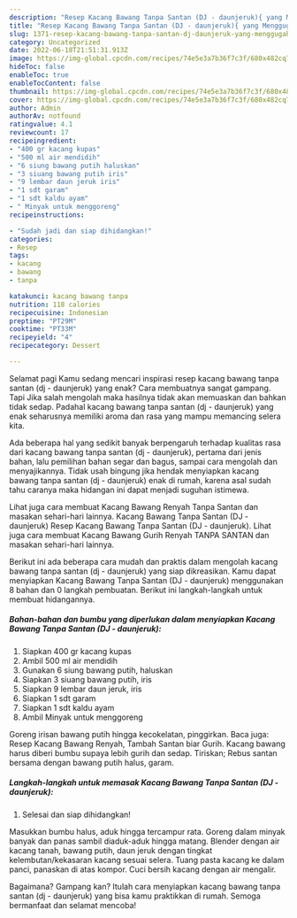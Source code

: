 ```yaml
---
description: "Resep Kacang Bawang Tanpa Santan (DJ - daunjeruk){ yang Menggugah Selera,  Menu Buat lebaran"
title: "Resep Kacang Bawang Tanpa Santan (DJ - daunjeruk){ yang Menggugah Selera,  Menu Buat lebaran"
slug: 1371-resep-kacang-bawang-tanpa-santan-dj-daunjeruk-yang-menggugah-selera-menu-buat-lebaran
category: Uncategorized
date: 2022-06-18T21:51:31.913Z
image: https://img-global.cpcdn.com/recipes/74e5e3a7b36f7c3f/680x482cq70/kacang-bawang-tanpa-santan-dj-daunjeruk-foto-resep-utama.jpg
hideToc: false
enableToc: true
enableTocContent: false
thumbnail: https://img-global.cpcdn.com/recipes/74e5e3a7b36f7c3f/680x482cq70/kacang-bawang-tanpa-santan-dj-daunjeruk-foto-resep-utama.jpg
cover: https://img-global.cpcdn.com/recipes/74e5e3a7b36f7c3f/680x482cq70/kacang-bawang-tanpa-santan-dj-daunjeruk-foto-resep-utama.jpg
author: Admin
authorAv: notfound
ratingvalue: 4.1
reviewcount: 17
recipeingredient:
- "400 gr kacang kupas"
- "500 ml air mendidih"
- "6 siung bawang putih haluskan"
- "3 siuang bawang putih iris"
- "9 lembar daun jeruk iris"
- "1 sdt garam"
- "1 sdt kaldu ayam"
- " Minyak untuk menggoreng"
recipeinstructions:

- "Sudah jadi dan siap dihidangkan!"
categories:
- Resep
tags:
- kacang
- bawang
- tanpa

katakunci: kacang bawang tanpa 
nutrition: 118 calories
recipecuisine: Indonesian
preptime: "PT29M"
cooktime: "PT33M"
recipeyield: "4"
recipecategory: Dessert

---
```



Selamat pagi Kamu sedang mencari inspirasi resep kacang bawang tanpa santan (dj - daunjeruk) yang enak? Cara membuatnya sangat gampang. Tapi Jika salah mengolah maka hasilnya tidak akan memuaskan dan bahkan tidak sedap. Padahal kacang bawang tanpa santan (dj - daunjeruk) yang enak seharusnya memiliki aroma dan rasa yang mampu memancing selera kita.


Ada beberapa hal yang sedikit banyak berpengaruh terhadap kualitas rasa dari kacang bawang tanpa santan (dj - daunjeruk), pertama dari jenis bahan, lalu pemilihan bahan segar dan bagus, sampai cara mengolah dan menyajikannya. Tidak usah bingung jika hendak menyiapkan kacang bawang tanpa santan (dj - daunjeruk) enak di rumah, karena asal sudah tahu caranya maka hidangan ini dapat menjadi suguhan istimewa.

Lihat juga cara membuat Kacang Bawang Renyah Tanpa Santan dan masakan sehari-hari lainnya. Kacang Bawang Tanpa Santan (DJ - daunjeruk) Resep Kacang Bawang Tanpa Santan (DJ - daunjeruk). Lihat juga cara membuat Kacang Bawang Gurih Renyah TANPA SANTAN dan masakan sehari-hari lainnya.


Berikut ini ada beberapa cara mudah dan praktis dalam mengolah kacang bawang tanpa santan (dj - daunjeruk) yang siap dikreasikan. Kamu dapat menyiapkan Kacang Bawang Tanpa Santan (DJ - daunjeruk) menggunakan 8 bahan dan 0 langkah pembuatan. Berikut ini langkah-langkah untuk membuat hidangannya.

<!--inarticleads1-->

##### Bahan-bahan dan bumbu yang diperlukan dalam menyiapkan Kacang Bawang Tanpa Santan (DJ - daunjeruk):

1. Siapkan 400 gr kacang kupas
1. Ambil 500 ml air mendidih
1. Gunakan 6 siung bawang putih, haluskan
1. Siapkan 3 siuang bawang putih, iris
1. Siapkan 9 lembar daun jeruk, iris
1. Siapkan 1 sdt garam
1. Siapkan 1 sdt kaldu ayam
1. Ambil  Minyak untuk menggoreng


Goreng irisan bawang putih hingga kecokelatan, pinggirkan. Baca juga: Resep Kacang Bawang Renyah, Tambah Santan biar Gurih. Kacang bawang harus diberi bumbu supaya lebih gurih dan sedap. Tiriskan; Rebus santan bersama dengan bawang putih halus, garam. 

<!--inarticleads2-->

##### Langkah-langkah untuk memasak Kacang Bawang Tanpa Santan (DJ - daunjeruk):


1. Selesai dan siap dihidangkan!

Masukkan bumbu halus, aduk hingga tercampur rata. Goreng dalam minyak banyak dan panas sambil diaduk-aduk hingga matang. Blender dengan air kacang tanah, bawang putih, daun jeruk dengan tingkat kelembutan/kekasaran kacang sesuai selera. Tuang pasta kacang ke dalam panci, panaskan di atas kompor. Cuci bersih kacang dengan air mengalir. 

Bagaimana? Gampang kan? Itulah cara menyiapkan kacang bawang tanpa santan (dj - daunjeruk) yang bisa kamu praktikkan di rumah. Semoga bermanfaat dan selamat mencoba!
